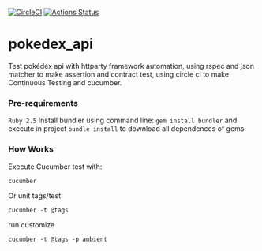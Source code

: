 
[![CircleCI](https://circleci.com/gh/tassioplima/pokedex_api.svg?style=svg)](https://circleci.com/gh/tassioplima/pokedex_api)
[![Actions Status](https://xxx.execute-api.us-west-2.amazonaws.com/production/badge/tassioplima/https://github.com/tassioplima/pokedex_api)](https://xxx.execute-api.us-west-2.amazonaws.com/production/results/tassioplima/https://github.com/tassioplima/pokedex_api)

# pokedex_api
Test pokédex api with httparty framework automation, using rspec and json matcher to make assertion and contract test, using circle ci to make Continuous Testing and cucumber.

### Pre-requirements

```Ruby 2.5```
Install bundler using command line:
```gem install bundler```
and execute in project ```bundle install``` to download all dependences of gems

### How Works

Execute Cucumber test with:

```cucumber```

Or unit tags/test 

```cucumber -t @tags```

run customize

```cucumber -t @tags -p ambient```
